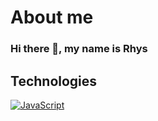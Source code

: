 # About me

### Hi there 👋, my name is Rhys 


## Technologies 

[![JavaScript](https://aleen42.github.io/badges/src/javascript.svg)](#)


